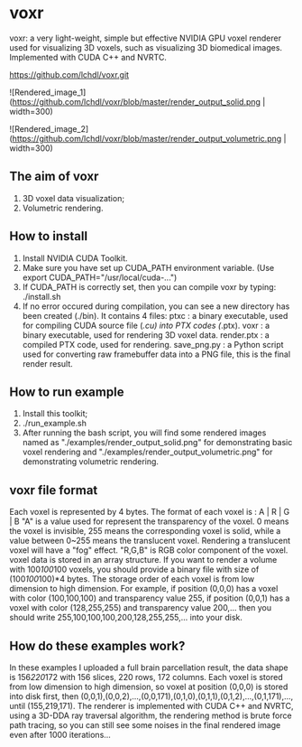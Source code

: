 # voxr
voxr: a very light-weight, simple but effective NVIDIA GPU voxel renderer used for visualizing 3D voxels, such as visualizing 3D biomedical images. Implemented with CUDA C++ and NVRTC.

https://github.com/lchdl/voxr.git

![Rendered_image_1](https://github.com/lchdl/voxr/blob/master/render_output_solid.png | width=300)

![Rendered_image_2](https://github.com/lchdl/voxr/blob/master/render_output_volumetric.png | width=300)


## The aim of voxr
1. 3D voxel data visualization;
2. Volumetric rendering.

## How to install
1. Install NVIDIA CUDA Toolkit.
2. Make sure you have set up CUDA_PATH environment variable.
   (Use export CUDA_PATH="/usr/local/cuda-...")
3. If CUDA_PATH is correctly set, then you can compile voxr by typing:
   ./install.sh
4. If no error occured during compilation, you can see a new directory has been created (./bin). It contains 4 files:
   ptxc : a binary executable, used for compiling CUDA source file (*.cu) into PTX codes (*.ptx).
   voxr : a binary executable, used for rendering 3D voxel data.
   render.ptx : a compiled PTX code, used for rendering.
   save_png.py : a Python script used for converting raw framebuffer data into a PNG file, this is the final render result.

## How to run example
1. Install this toolkit;
2. ./run_example.sh
3. After running the bash script, you will find some rendered images named as "./examples/render_output_solid.png" for demonstrating basic voxel rendering and "./examples/render_output_volumetric.png" for demonstrating volumetric rendering.

## voxr file format
Each voxel is represented by 4 bytes. The format of each voxel is : A | R | G | B
"A" is a value used for represent the transparency of the voxel. 0 means the voxel is invisible, 255 means the corresponding voxel is solid, while a value between 0~255 means the translucent voxel. Rendering a translucent voxel will have a "fog" effect.
"R,G,B" is RGB color component of the voxel.
voxel data is stored in an array structure. If you want to render a volume with 100*100*100 voxels, you should provide a binary file with size of (100*100*100)*4 bytes. The storage order of each voxel is from low dimension to high dimension. 
For example, if position (0,0,0) has a voxel with color (100,100,100) and transparency value 255, if position (0,0,1) has a voxel with color (128,255,255) and transparency value 200,... then you should write 255,100,100,100,200,128,255,255,... into your disk.

## How do these examples work?
In these examples I uploaded a full brain parcellation result, the data shape is 156*220*172 with 156 slices, 220 rows, 172 columns. Each voxel is stored from low dimension to high dimension, so voxel at position (0,0,0) is stored into disk first, then (0,0,1),(0,0,2),...,(0,0,171),(0,1,0),(0,1,1),(0,1,2),...,(0,1,171),..., until (155,219,171).
The renderer is implemented with CUDA C++ and NVRTC, using a 3D-DDA ray traversal algorithm, the rendering method is brute force path tracing, so you can still see some noises in the final rendered image even after 1000 iterations...

